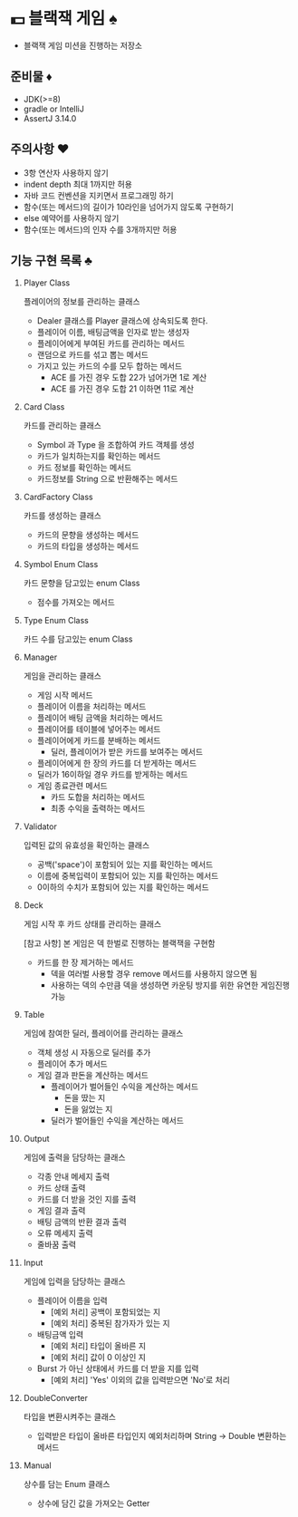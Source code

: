 # 💵 블랙잭 게임 ♠ 

- 블랙잭 게임 미션을 진행하는 저장소

## 준비물 ♦

- JDK(>=8)
- gradle or IntelliJ
- AssertJ 3.14.0

## 주의사항 ♥
- 3항 연산자 사용하지 않기
- indent depth 최대 1까지만 허용
- 자바 코드 컨벤션을 지키면서 프로그래밍 하기
- 함수(또는 메서드)의 길이가 10라인을 넘어가지 않도록 구현하기
- else 예약어를 사용하지 않기
- 함수(또는 메서드)의 인자 수를 3개까지만 허용

## 기능 구현 목록 ♣

1. Player Class

    플레이어의 정보를 관리하는 클래스

    - Dealer 클래스를 Player 클래스에 상속되도록 한다.
    - 플레이어 이름, 배팅금액을 인자로 받는 생성자
    - 플레이어에게 부여된 카드를 관리하는 메서드
    - 랜덤으로 카드를 섞고 뽑는 메서드
    - 가지고 있는 카드의 수를 모두 합하는 메서드
        - ACE 를 가진 경우 도합 22가 넘어가면 1로 계산
        - ACE 를 가진 경우 도합 21 이하면 11로 계산

2. Card Class

    카드를 관리하는 클래스

    - Symbol 과 Type 을 조합하여 카드 객체를 생성
    - 카드가 일치하는지를 확인하는 메서드
    - 카드 정보를 확인하는 메서드
    - 카드정보를 String 으로 반환해주는 메서드

3. CardFactory Class

    카드를 생성하는 클래스
    
    - 카드의 문향을 생성하는 메서드
    - 카드의 타입을 생성하는 메서드

4. Symbol Enum Class

    카드 문향을 담고있는 enum Class
    
    - 점수를 가져오는 메서드

5. Type Enum Class

    카드 수를 담고있는 enum Class
    
6. Manager

    게임을 관리하는 클래스
    - 게임 시작 메서드
    - 플레이어 이름을 처리하는 메서드
    - 플레이어 배팅 금액을 처리하는 메서드
    - 플레이어를 테이블에 넣어주는 메서드
    - 플레이어에게 카드를 분배하는 메서드
        - 딜러, 플레이어가 받은 카드를 보여주는 메서드
    - 플레이어에게 한 장의 카드를 더 받게하는 메서드
    - 딜러가 16이하일 경우 카드를 받게하는 메서드
    - 게임 종료관련 메서드
        - 카드 도합을 처리하는 메서드
        - 최종 수익을 출력하는 메서드
    
7. Validator

    입력된 값의 유효성을 확인하는 클래스
    
    - 공백('space')이 포함되어 있는 지를 확인하는 메서드
    - 이름에 중복입력이 포함되어 있는 지를 확인하는 메서드
    - 0이하의 수치가 포함되어 있는 지를 확인하는 메서드
    
8. Deck

    게임 시작 후 카드 상태를 관리하는 클래스
    
    [참고 사항] 본 게임은 덱 한벌로 진행하는 블랙잭을 구현함
    
    - 카드를 한 장 제거하는 메서드
        - 덱을 여러벌 사용할 경우 remove 메서드를 사용하지 않으면 됨
        - 사용하는 덱의 수만큼 덱을 생성하면 카운팅 방지를 위한 유연한 게임진행 가능
    
9. Table

    게임에 참여한 딜러, 플레이어를 관리하는 클래스
    - 객체 생성 시 자동으로 딜러를 추가
    - 플레이어 추가 메서드
    - 게임 결과 판돈을 계산하는 메서드
        - 플레이어가 벌어들인 수익을 계산하는 메서드
            - 돈을 땄는 지
            - 돈을 잃었는 지
        - 딜러가 벌어들인 수익을 계산하는 메서드
    
10. Output

    게임에 출력을 담당하는 클래스
    - 각종 안내 메세지 출력
    - 카드 상태 출력
    - 카드를 더 받을 것인 지를 출력
    - 게임 결과 출력
    - 배팅 금액의 반환 결과 출력
    - 오류 메세지 출력
    - 줄바꿈 출력    
    
11. Input

    게임에 입력을 담당하는 클래스
    - 플레이어 이름을 입력
        - [예외 처리] 공백이 포함되었는 지
        - [예외 처리] 중복된 참가자가 있는 지
    - 배팅금액 입력
        - [예외 처리] 타입이 올바른 지
        - [예외 처리] 값이 0 이상인 지
    - Burst 가 아닌 상태에서 카드를 더 받을 지를 입력
        - [예외 처리] 'Yes' 이외의 값을 입력받으면 'No'로 처리
    
12. DoubleConverter

    타입을 변환시켜주는 클래스
    - 입력받은 타입이 올바른 타입인지 예외처리하며 String -> Double 변환하는 메서드

13. Manual

    상수를 담는 Enum 클래스
    - 상수에 담긴 값을 가져오는 Getter
